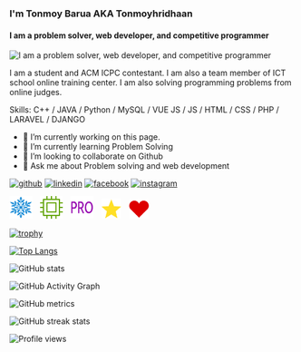 ### I'm Tonmoy Barua AKA Tonmoyhridhaan
#### I am a problem solver, web developer, and competitive programmer
![I am a problem solver, web developer, and competitive programmer](https://scontent.fdac37-1.fna.fbcdn.net/v/t1.6435-9/133770889_706912226880276_1933323824114597829_n.jpg?_nc_cat=103&ccb=1-5&_nc_sid=730e14&_nc_eui2=AeEcfh3kNpof0JCwMDO2I7x_lMiKx_0WDzyUyIrH_RYPPB-MKjliIVPAkral47CBlNsk6qpAvVukIgtS8sWSaZsg&_nc_ohc=YebWmqjceZwAX8-EKxX&tn=ZfQUHc6XNvQwszyV&_nc_ht=scontent.fdac37-1.fna&oh=00_AT_6boAnsBK7wqx8CmI169AqGJYRtHVa3CZA6s02urvKpQ&oe=61FC1721)

I am a student and ACM ICPC contestant. I am also a team member of ICT school online training center. I am also solving programming problems from online judges. 

Skills: C++ / JAVA / Python / MySQL / VUE JS  / JS / HTML / CSS / PHP / LARAVEL / DJANGO

- 🔭 I’m currently working on this page. 
- 🌱 I’m currently learning Problem Solving 
- 👯 I’m looking to collaborate on Github 
- 💬 Ask me about Problem solving and web development 


[<img src='https://cdn.jsdelivr.net/npm/simple-icons@3.0.1/icons/github.svg' alt='github' height='40'>](https://github.com/Tonmoyhridhaan)  [<img src='https://cdn.jsdelivr.net/npm/simple-icons@3.0.1/icons/linkedin.svg' alt='linkedin' height='40'>](https://www.linkedin.com/in/https://www.linkedin.com/in/tonmoy-barua-//)  [<img src='https://cdn.jsdelivr.net/npm/simple-icons@3.0.1/icons/facebook.svg' alt='facebook' height='40'>](https://www.facebook.com/https://www.facebook.com/tonmoyhridhan.hridhan)  [<img src='https://cdn.jsdelivr.net/npm/simple-icons@3.0.1/icons/instagram.svg' alt='instagram' height='40'>](https://www.instagram.com/tonmoy_hridhaan/)  

<a href='https://archiveprogram.github.com/'><img src='https://raw.githubusercontent.com/acervenky/animated-github-badges/master/assets/acbadge.gif' width='40' height='40'></a> <a href='https://docs.github.com/en/developers'><img src='https://raw.githubusercontent.com/acervenky/animated-github-badges/master/assets/devbadge.gif' width='40' height='40'></a> <a href='https://github.com/pricing'><img src='https://raw.githubusercontent.com/acervenky/animated-github-badges/master/assets/pro.gif' width='40' height='40'></a> <a href='https://stars.github.com/'><img src='https://raw.githubusercontent.com/acervenky/animated-github-badges/master/assets/starbadge.gif' width='35' height='35'></a> <a href='https://docs.github.com/en/github/supporting-the-open-source-community-with-github-sponsors'><img src='https://raw.githubusercontent.com/acervenky/animated-github-badges/master/assets/sponsorbadge.gif' width='35' height='35'></a> 

[![trophy](https://github-profile-trophy.vercel.app/?username=Tonmoyhridhaan)](https://github.com/ryo-ma/github-profile-trophy)

[![Top Langs](https://github-readme-stats.vercel.app/api/top-langs/?username=Tonmoyhridhaan)](https://github.com/anuraghazra/github-readme-stats)

![GitHub stats](https://github-readme-stats.vercel.app/api?username=Tonmoyhridhaan&show_icons=true)  

![GitHub Activity Graph](https://activity-graph.herokuapp.com/graph?username=Tonmoyhridhaan)  

![GitHub metrics](https://metrics.lecoq.io/Tonmoyhridhaan)  

![GitHub streak stats](https://github-readme-streak-stats.herokuapp.com/?user=Tonmoyhridhaan)  

![Profile views](https://gpvc.arturio.dev/Tonmoyhridhaan)  
